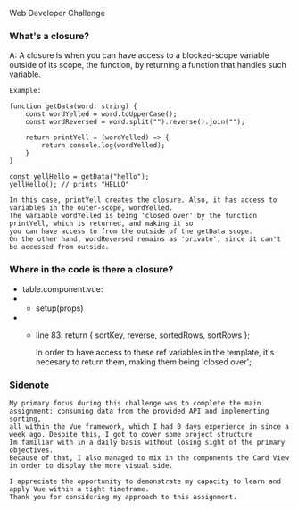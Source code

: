 Web Developer Challenge

### What's a closure? 

A: 
    A closure is when you can have access to a blocked-scope variable outside of its scope, the function, by returning a function that handles such variable.

    Example:

    function getData(word: string) {
        const wordYelled = word.toUpperCase();
        const wordReversed = word.split("").reverse().join("");

        return printYell = (wordYelled) => {
            return console.log(wordYelled);
        }
    }

    const yellHello = getData("hello");
    yellHello(); // prints "HELLO"

    In this case, printYell creates the closure. Also, it has access to variables in the outer-scope, wordYelled.
    The variable wordYelled is being 'closed over' by the function printYell, which is returned, and making it so
    you can have access to from the outside of the getData scope.
    On the other hand, wordReversed remains as 'private', since it can't be accessed from outside.

### Where in the code is there a closure?

- table.component.vue:
- - setup(props)
- - line 83: return { sortKey, reverse, sortedRows, sortRows };
    
    In order to have access to these ref variables in the template, it's necesary to return them, making them being 'closed over';

### Sidenote

    My primary focus during this challenge was to complete the main assignment: consuming data from the provided API and implementing sorting, 
    all within the Vue framework, which I had 0 days experience in since a week ago. Despite this, I got to cover some project structure
    Im familiar with in a daily basis without losing sight of the primary objectives.
    Because of that, I also managed to mix in the components the Card View in order to display the more visual side.

    I appreciate the opportunity to demonstrate my capacity to learn and apply Vue within a tight timeframe. 
    Thank you for considering my approach to this assignment.